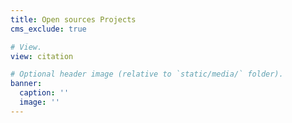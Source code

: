 ```yaml
---
title: Open sources Projects
cms_exclude: true

# View.
view: citation

# Optional header image (relative to `static/media/` folder).
banner:
  caption: ''
  image: ''
---
```

